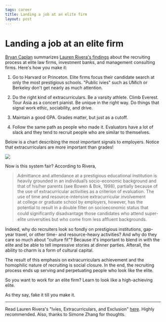 ```yaml
--- 
tags: career
title: Landing a job at an elite firm
layout: post
---
```

# Landing a job at an elite firm

[Bryan
Caplan](http://econlog.econlib.org/archives/2011/11/how_elite_firms.html)
summarizes [Lauren Rivera's
findings](http://www.sciencedirect.com/science/article/pii/S027656241000065X)
about the recruiting process at elite law firms, investment banks, and
management consulting firms. Here's how you make it:

1. Go to Harvard or Princeton. Elite firms focus their candidate search at only the most prestigious schools. "Public ivies" such as UMich or Berkeley don't get nearly as much attention.

2. Do the right kind of extracurriculars. Be a varsity athlete. Climb Everest. Tour Asia as a concert pianist. Be unique in the right way. Do things that signal work ethic, sociability, and drive.

3. Maintain a good GPA. Grades matter, but just as a cutoff.

4. Follow the same path as people who made it. Evaluators have a lot of slack and they tend to recruit people who are similar to themselves.

Below is a chart describing the most important signals to employers. Notice
that extracurriculars are more important than grades!

![](http://media.tumblr.com/tumblr_lv51kj1Vq11r3oiuq.png)

Now is this system fair? According to Rivera,

> Admittance and attendance at a prestigious educational institution is
> heavily grounded in an individual’s socio-economic background and that of
> his/her parents (see Bowen & Bok, 1998), partially because of the use of
> extracurricular activities as a criterion of evaluation. The use of time and
> resource-intensive extracurricular involvement at college or graduate school
> by employers, however, has the potential to result in a double ﬁlter on
> socioeconomic status that could signiﬁcantly disadvantage those candidates who
> attend super-elite universities but who come from less afﬂuent backgrounds.

Indeed, why do recruiters look so fondly on prestigious institutions, gap-year
travel, or other time- and resource-heavy activities? And why do they care so
much about "culture fit"? Because it's important to blend in with the elite
and be able to tell impressive stories at dinner parties. Afterall, the
ability to charm is a form of cultural capital.

The result of this emphasis on extracurriculars achievement and the homophilic
nature of recruiting is social closure. In the end, the recruiting process
ends up serving and perpetuating people who look like the elite.

So you want to work for an elite firm? Learn to look like a high-achieving
elite.

As they say, fake it till you make it.

______________________________________________________________

Read Lauren Rivera's "Ivies, Extracurriculars, and Exclusion"
[here](http://www.sciencedirect.com/science/article/pii/S027656241000065X).
Highly recommended. Also, thanks to Simone Zhang for thoughts.

